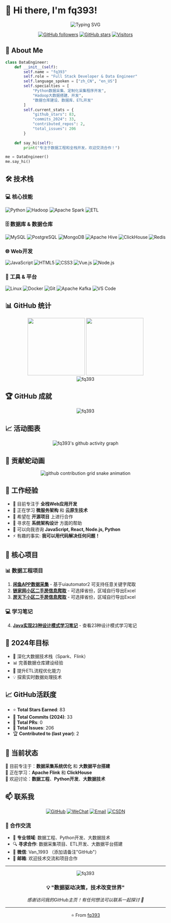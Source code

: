 # 👋 Hi there, I'm fq393!

<div align="center">
  <img src="https://readme-typing-svg.herokuapp.com?font=Fira+Code&pause=1000&color=2196F3&center=true&vCenter=true&width=435&lines=Full+Stack+Developer;Python+%7C+Hadoop+%7C+ETL;Data+Engineering+%26+Web+Development;Always+learning+new+things" alt="Typing SVG" />
</div>

<div align="center">
  
  [![GitHub followers](https://img.shields.io/github/followers/fq393?label=Followers&style=social)](https://github.com/fq393)
  [![GitHub stars](https://img.shields.io/github/stars/fq393?label=Stars&style=social)](https://github.com/fq393)
  [![Visitors](https://visitor-badge.glitch.me/badge?page_id=fq393.fq393&right_color=6366f1)](https://github.com/fq393)
  
</div>

## 🚀 About Me

```python
class DataEngineer:
    def __init__(self):
        self.name = "fq393"
        self.role = "Full Stack Developer & Data Engineer"
        self.language_spoken = ["zh_CN", "en_US"]
        self.specialties = [
            "Python数据采集、定制化采集程序开发",
            "Hadoop大数据搭建、开发", 
            "数据仓库建设、数据库、ETL开发"
        ]
        self.current_stats = {
            "github_stars": 83,
            "commits_2024": 33,
            "contributed_repos": 2,
            "total_issues": 206
        }
        
    def say_hi(self):
        print("专注于数据工程和全栈开发，欢迎交流合作！")

me = DataEngineer()
me.say_hi()
```

## 🛠️ 技术栈

### 💻 核心技能
![Python](https://img.shields.io/badge/Python-3776AB?style=for-the-badge&logo=python&logoColor=white)
![Hadoop](https://img.shields.io/badge/Hadoop-66CCFF?style=for-the-badge&logo=apache&logoColor=black)
![Apache Spark](https://img.shields.io/badge/Apache_Spark-E25A1C?style=for-the-badge&logo=apache-spark&logoColor=white)
![ETL](https://img.shields.io/badge/ETL-FF6B6B?style=for-the-badge&logo=databricks&logoColor=white)

### 🗄️ 数据库 & 数据仓库
![MySQL](https://img.shields.io/badge/MySQL-00000F?style=for-the-badge&logo=mysql&logoColor=white)
![PostgreSQL](https://img.shields.io/badge/PostgreSQL-316192?style=for-the-badge&logo=postgresql&logoColor=white)
![MongoDB](https://img.shields.io/badge/MongoDB-4EA94B?style=for-the-badge&logo=mongodb&logoColor=white)
![Apache Hive](https://img.shields.io/badge/Apache_Hive-FDEE21?style=for-the-badge&logo=apache&logoColor=black)
![ClickHouse](https://img.shields.io/badge/ClickHouse-FFCC01?style=for-the-badge&logo=clickhouse&logoColor=white)
![Redis](https://img.shields.io/badge/Redis-DC382D?style=for-the-badge&logo=redis&logoColor=white)

### 🌐 Web开发
![JavaScript](https://img.shields.io/badge/JavaScript-F7DF1E?style=for-the-badge&logo=javascript&logoColor=black)
![HTML5](https://img.shields.io/badge/HTML5-E34F26?style=for-the-badge&logo=html5&logoColor=white)
![CSS3](https://img.shields.io/badge/CSS3-1572B6?style=for-the-badge&logo=css3&logoColor=white)
![Vue.js](https://img.shields.io/badge/Vue.js-35495E?style=for-the-badge&logo=vue.js&logoColor=4FC08D)
![Node.js](https://img.shields.io/badge/Node.js-43853D?style=for-the-badge&logo=node.js&logoColor=white)

### 🔧 工具 & 平台
![Linux](https://img.shields.io/badge/Linux-FCC624?style=for-the-badge&logo=linux&logoColor=black)
![Docker](https://img.shields.io/badge/Docker-2496ED?style=for-the-badge&logo=docker&logoColor=white)
![Git](https://img.shields.io/badge/Git-F05032?style=for-the-badge&logo=git&logoColor=white)
![Apache Kafka](https://img.shields.io/badge/Apache_Kafka-231F20?style=for-the-badge&logo=apache-kafka&logoColor=white)
![VS Code](https://img.shields.io/badge/VS_Code-007ACC?style=for-the-badge&logo=visual-studio-code&logoColor=white)

## 📊 GitHub 统计

<div align="center">
  <img height="180em" src="https://github-readme-stats.vercel.app/api?username=fq393&show_icons=true&theme=radical&include_all_commits=true&count_private=true&hide_border=true"/>
  <img height="180em" src="https://github-readme-stats.vercel.app/api/top-langs/?username=fq393&layout=compact&langs_count=8&theme=radical&hide_border=true"/>
</div>

<div align="center">
  <img src="https://github-readme-streak-stats.herokuapp.com/?user=fq393&theme=radical&hide_border=true" alt="fq393" />
</div>

## 🏆 GitHub 成就

<div align="center">
  <img src="https://github-profile-trophy.vercel.app/?username=fq393&theme=radical&row=2&column=4&margin-w=15&margin-h=15&no-bg=true&no-frame=true" alt="fq393" />
</div>

## 📈 活动图表

<div align="center">
  <img src="https://github-readme-activity-graph.vercel.app/graph?username=fq393&theme=react-dark&hide_border=true&area=true" alt="fq393's github activity graph" />
</div>

## 🐍 贡献蛇动画

<div align="center">
  <picture>
    <source media="(prefers-color-scheme: dark)" srcset="https://raw.githubusercontent.com/fq393/fq393/output/github-contribution-grid-snake-dark.svg">
    <source media="(prefers-color-scheme: light)" srcset="https://raw.githubusercontent.com/fq393/fq393/output/github-contribution-grid-snake.svg">
    <img alt="github contribution grid snake animation" src="https://raw.githubusercontent.com/fq393/fq393/output/github-contribution-grid-snake.svg">
  </picture>
</div>

## 💼 工作经验

- 🔭 目前专注于 **全栈Web应用开发**
- 🌱 正在学习 **微服务架构** 和 **云原生技术**
- 👯 希望在 **开源项目** 上进行合作
- 🤔 寻求在 **系统架构设计** 方面的帮助
- 💬 可以向我咨询 **JavaScript, React, Node.js, Python**
- ⚡ 有趣的事实: **我可以用代码解决任何问题！**

## 🎯 核心项目

### 📊 数据工程项目
1. **[闲鱼APP数据采集](https://github.com/fq393/xianyu-spider)** - 基于uiautomator2 可支持任意关键字爬取
2. **[链家网小区二手房信息爬取](https://github.com/fq393/lianjia-spider)** - 可选择省份，区域自行导出Excel
3. **[房天下小区二手房信息爬取](https://github.com/fq393/fang-spider)** - 可选择省份，区域自行导出Excel

### 💻 学习笔记
4. **[Java实现23种设计模式学习笔记](https://github.com/fq393/design-patterns-java)** - 查看23种设计模式学习笔记

## 🎯 2024年目标

- 🚀 深化大数据技术栈（Spark、Flink）
- 📊 完善数据仓库建设经验
- 🌟 提升ETL流程优化能力
- 💡 探索实时数据处理技术

## 📈 GitHub活跃度

- ⭐ **Total Stars Earned**: 83
- 📝 **Total Commits (2024)**: 33  
- 🔀 **Total PRs**: 0
- 🐛 **Total Issues**: 206
- 🏆 **Contributed to (last year)**: 2

## 🎵 当前状态

🔭 目前专注于：**数据采集系统优化** 和 **大数据平台搭建**  
🌱 正在学习：**Apache Flink** 和 **ClickHouse**  
💬 欢迎讨论：**数据工程**、**Python开发**、**大数据技术**

## 📫 联系我

<div align="center">

[![GitHub](https://img.shields.io/badge/GitHub-100000?style=for-the-badge&logo=github&logoColor=white)](https://github.com/fq393)
[![WeChat](https://img.shields.io/badge/WeChat-07C160?style=for-the-badge&logo=wechat&logoColor=white)](https://img.shields.io/badge/微信-Van__1993-07C160?style=flat-square)
[![Email](https://img.shields.io/badge/Email-D14836?style=for-the-badge&logo=gmail&logoColor=white)](mailto:your.email@example.com)
[![CSDN](https://img.shields.io/badge/CSDN-FC5531?style=for-the-badge&logo=csdn&logoColor=white)](https://blog.csdn.net/fq393)

</div>

### 🤝 合作交流

- 💼 **专业领域**: 数据工程、Python开发、大数据技术
- 🔍 **寻求合作**: 数据采集项目、ETL开发、大数据平台搭建
- 💬 **微信**: Van_1993 （添加请备注"GitHub"）
- 📧 **邮箱**: 欢迎技术交流和项目合作

---

<div align="center">
  <img src="https://komarev.com/ghpvc/?username=fq393&label=Profile%20views&color=0e75b6&style=flat" alt="fq393" />
</div>

<div align="center">
  
### 💡 "数据驱动决策，技术改变世界"

*感谢访问我的GitHub主页！有任何想法可以联系一起探讨 🚀*

</div>

---

<div align="center">
  
  ⭐️ From [fq393](https://github.com/fq393)
  
</div>

<!-- 隐藏的注释，用于GitHub Actions -->
<!--
**fq393/fq393** is a ✨ _special_ ✨ repository because its `README.md` (this file) appears on your GitHub profile.

这个README包含了以下特色功能：
- 动态打字效果
- 技能徽章展示
- GitHub统计信息
- 贡献图表
- 贪吃蛇动画
- Spotify集成
- 博客文章展示
- 社交媒体链接
-->